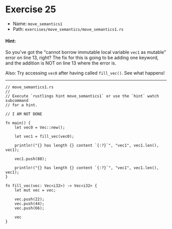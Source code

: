 # Exercise 25

- Name: ```move_semantics1```
- Path: ```exercises/move_semantics/move_semantics1.rs```
#### Hint: 

So you've got the "cannot borrow immutable local variable `vec1` as mutable" error on line 13,
right? The fix for this is going to be adding one keyword, and the addition is NOT on line 13
where the error is.

Also: Try accessing `vec0` after having called `fill_vec()`. See what happens!


---



```rust,editable
// move_semantics1.rs
//
// Execute `rustlings hint move_semantics1` or use the `hint` watch subcommand
// for a hint.

// I AM NOT DONE

fn main() {
    let vec0 = Vec::new();

    let vec1 = fill_vec(vec0);

    println!("{} has length {} content `{:?}`", "vec1", vec1.len(), vec1);

    vec1.push(88);

    println!("{} has length {} content `{:?}`", "vec1", vec1.len(), vec1);
}

fn fill_vec(vec: Vec<i32>) -> Vec<i32> {
    let mut vec = vec;

    vec.push(22);
    vec.push(44);
    vec.push(66);

    vec
}

```
